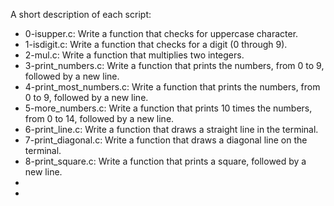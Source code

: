 A short description of each script:
+ 0-isupper.c: Write a function that checks for uppercase character.
+ 1-isdigit.c: Write a function that checks for a digit (0 through 9).
+ 2-mul.c: Write a function that multiplies two integers.
+ 3-print_numbers.c: Write a function that prints the numbers, from 0 to 9, followed by a new line.
+ 4-print_most_numbers.c: Write a function that prints the numbers, from 0 to 9, followed by a new line.
+ 5-more_numbers.c: Write a function that prints 10 times the numbers, from 0 to 14, followed by a new line.
+ 6-print_line.c: Write a function that draws a straight line in the terminal.
+ 7-print_diagonal.c: Write a function that draws a diagonal line on the terminal.
+ 8-print_square.c: Write a function that prints a square, followed by a new line.
+
+
